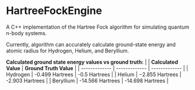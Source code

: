 # HartreeFockEngine
A C++ implementation of the Hartree Fock algorithm for simulating quantum n-body systems.

Currently, algorithm can accurately calculate ground-state energy and atomic radius for Hydrogen, Helium, and Beryllium.

**Calculated ground state energy values vs ground truth:**
|    | **Calculated Value** | **Ground Truth Value** |
| ------------- | ------------- | ------------- |
| Hydrogen | -0.499 Hartrees | -0.5 Hartrees |
| Helium | −2.855 Hartrees | -2.903 Hartrees |
| Beryllium | -14.566 Hartrees | -14.698 Hartrees |
